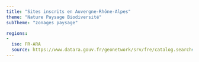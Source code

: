 ```yaml
---
title: "Sites inscrits en Auvergne-Rhône-Alpes"
theme: "Nature Paysage Biodiversité"
subTheme: "zonages paysage"

regions:
-
  iso: FR-ARA
  source: https://www.datara.gouv.fr/geonetwork/srv/fre/catalog.search#/search?resultType=details&sortBy=relevance&from=1&to=20&fast=index&_content_type=json&any=Sites%20inscrits%20en%20Auvergne-Rh%C3%B4ne-Alpes
---
```

